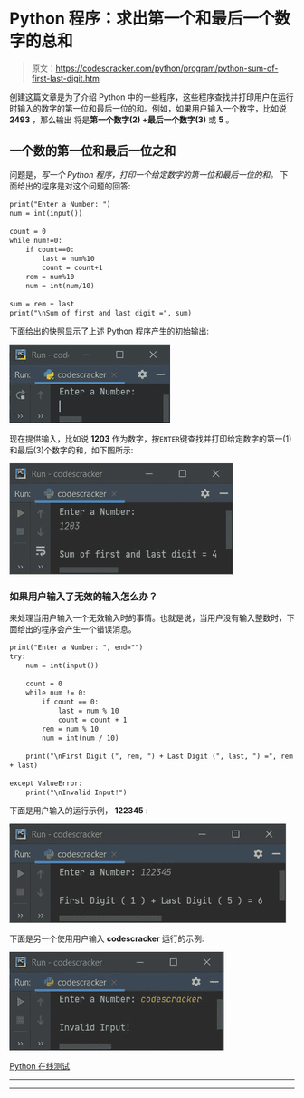 # Python 程序：求出第一个和最后一个数字的总和

> 原文：<https://codescracker.com/python/program/python-sum-of-first-last-digit.htm>

创建这篇文章是为了介绍 Python 中的一些程序，这些程序查找并打印用户在运行时输入的数字的第一位和最后一位的和。例如，如果用户输入一个数字，比如说 **2493** ，那么输出 将是**第一个数字(2) +最后一个数字(3)** 或 **5** 。

## 一个数的第一位和最后一位之和

问题是，*写一个 Python 程序，打印一个给定数字的第一位和最后一位的和。* 下面给出的程序是对这个问题的回答:

```
print("Enter a Number: ")
num = int(input())

count = 0
while num!=0:
    if count==0:
        last = num%10
        count = count+1
    rem = num%10
    num = int(num/10)

sum = rem + last
print("\nSum of first and last digit =", sum)
```

下面给出的快照显示了上述 Python 程序产生的初始输出:

![python sum of first and last digit](img/4d07e3dd76c97d4f0a74d5e72d517372.png)

现在提供输入，比如说 **1203** 作为数字，按`ENTER`键查找并打印给定数字的第一(1)和最后(3)个数字的和，如下图所示:

![sum of first last digit python](img/4eb128a87d8d41f14c4598230174b362.png)

### 如果用户输入了无效的输入怎么办？

来处理当用户输入一个无效输入时的事情。也就是说，当用户没有输入整数时，下面给出的程序会产生一个错误消息。

```
print("Enter a Number: ", end="")
try:
    num = int(input())

    count = 0
    while num != 0:
        if count == 0:
            last = num % 10
            count = count + 1
        rem = num % 10
        num = int(num / 10)

    print("\nFirst Digit (", rem, ") + Last Digit (", last, ") =", rem + last)

except ValueError:
    print("\nInvalid Input!")
```

下面是用户输入的运行示例， **122345** :

![find sum of first and last digit of number python](img/8ba142a05d71eb5998d20ed75ea647c4.png)

下面是另一个使用用户输入 **codescracker** 运行的示例:

![python sum of first and last digit](img/368d83e35faeda01d89e36bc563c7936.png)

[Python 在线测试](/exam/showtest.php?subid=10)

* * *

* * *